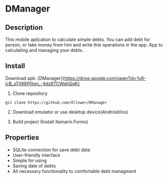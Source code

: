 # DManager

## Description

This mobile aplication to calculate simple debts. 
You can add debt for person, or take money from him and write this operations in the app.
App to calculating and managing your debts. 

## Install

Download apk: [DManager]{https://drive.google.com/open?id=1y6-lcB_sTjt98Pl0qn_-4dz8TCWqhQqK}

1. Clone repository
~~~
git clone https://github.com/4llower/DManager
~~~
2. Download emulator or use desktop device(Android/Ios)

3. Build project (Install Xamarin.Forms)

## Properties

* SQLite connection for save debt data
* User-friendly interface
* Simple for using
* Saving date of debts
* All necessary functionality to comfortable debt managment
